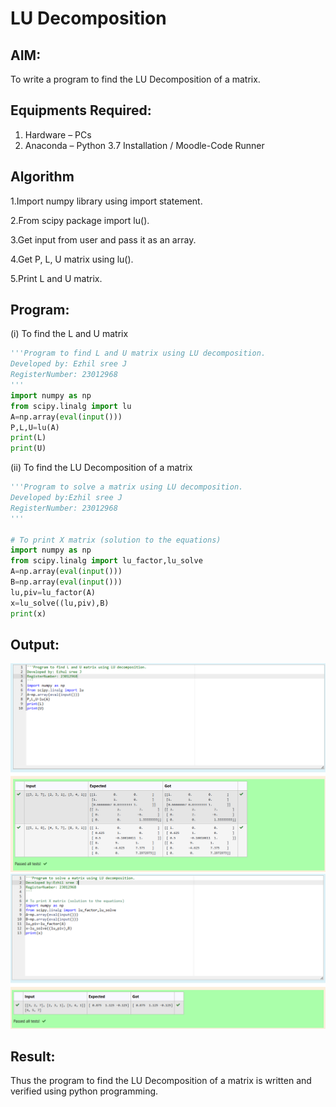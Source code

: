 # LU Decomposition 

## AIM:
To write a program to find the LU Decomposition of a matrix.

## Equipments Required:
1. Hardware – PCs
2. Anaconda – Python 3.7 Installation / Moodle-Code Runner

## Algorithm
1.Import numpy library using import statement.

2.From scipy package import lu().

3.Get input from user and pass it as an array.

4.Get P, L, U matrix using lu().

5.Print L and U matrix.



## Program:
(i) To find the L and U matrix
```py
'''Program to find L and U matrix using LU decomposition.
Developed by: Ezhil sree J
RegisterNumber: 23012968
'''
import numpy as np
from scipy.linalg import lu
A=np.array(eval(input()))
P,L,U=lu(A)
print(L)
print(U)
```
(ii) To find the LU Decomposition of a matrix
```py
'''Program to solve a matrix using LU decomposition.
Developed by:Ezhil sree J
RegisterNumber: 23012968
'''

# To print X matrix (solution to the equations)
import numpy as np
from scipy.linalg import lu_factor,lu_solve
A=np.array(eval(input()))
B=np.array(eval(input()))
lu,piv=lu_factor(A)
x=lu_solve((lu,piv),B)
print(x)
```

## Output:
![lu decomposition](image.png)
![lu decomposition](image-1.png)

## Result:
Thus the program to find the LU Decomposition of a matrix is written and verified using python programming.

